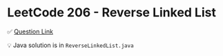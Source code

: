 # LeetCode 206 - Reverse Linked List

✅ [Question Link](https://leetcode.com/problems/reverse-linked-list/)

💡 Java solution is in `ReverseLinkedList.java`
